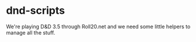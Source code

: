 # dnd-scripts
We're playing D&amp;D 3.5 through Roll20.net and we need some little helpers to manage all the stuff.
